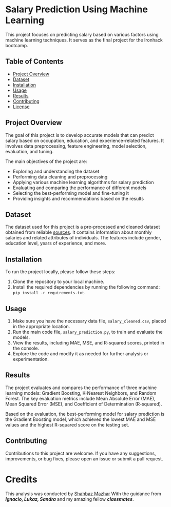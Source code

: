# Salary Prediction Using Machine Learning

This project focuses on predicting salary based on various factors using machine learning techniques. It serves as the final project for the Ironhack bootcamp.

## Table of Contents

- [Project Overview](#project-overview)
- [Dataset](#dataset)
- [Installation](#installation)
- [Usage](#usage)
- [Results](#results)
- [Contributing](#contributing)
- [License](#license)

## Project Overview

The goal of this project is to develop accurate models that can predict salary based on occupation, education, and experience-related features. It involves data preprocessing, feature engineering, model selection, evaluation, and tuning.

The main objectives of the project are:
- Exploring and understanding the dataset
- Performing data cleaning and preprocessing
- Applying various machine learning algorithms for salary prediction
- Evaluating and comparing the performance of different models
- Selecting the best-performing model and fine-tuning it
- Providing insights and recommendations based on the results

## Dataset

The dataset used for this project is a pre-processed and cleaned dataset obtained from reliable [sources](https://www.kaggle.com/datasets/hekkta/salary-predictor). It contains information about monthly salaries and related attributes of individuals. The features include gender, education level, years of experience, and more.

## Installation

To run the project locally, please follow these steps:

1. Clone the repository to your local machine.
2. Install the required dependencies by running the following command: `pip install -r requirements.txt`.

## Usage

1. Make sure you have the necessary data file, `salary_cleaned.csv`, placed in the appropriate location.
2. Run the main code file, `salary_prediction.py`, to train and evaluate the models.
3. View the results, including MAE, MSE, and R-squared scores, printed in the console.
4. Explore the code and modify it as needed for further analysis or experimentation.

## Results

The project evaluates and compares the performance of three machine learning models: Gradient Boosting, K-Nearest Neighbors, and Random Forest. The key evaluation metrics include Mean Absolute Error (MAE), Mean Squared Error (MSE), and Coefficient of Determination (R-squared).

Based on the evaluation, the best-performing model for salary prediction is the Gradient Boosting model, which achieved the lowest MAE and MSE values and the highest R-squared score on the testing set.

## Contributing

Contributions to this project are welcome. If you have any suggestions, improvements, or bug fixes, please open an issue or submit a pull request.

# Credits

This analysis was conducted by [Shahbaz Mazhar](https://www.linkedin.com/in/shahbaz-mazhar-syed-90853758/)
With the guidance from ***Ignacio, Lukaz, Sandra*** and my amazing fellow ***classmates***. 
